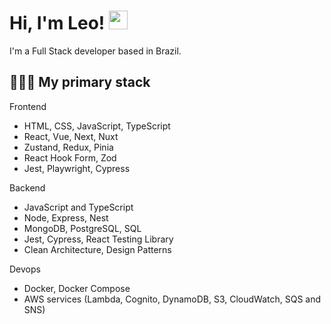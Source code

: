 # Hi, I'm Leo! <img src="https://raw.githubusercontent.com/MartinHeinz/MartinHeinz/master/wave.gif" width="30px"> 

I'm a Full Stack developer based in Brazil. 

## 👨🏻‍💻 My primary stack

Frontend
- HTML, CSS, JavaScript, TypeScript
- React, Vue, Next, Nuxt
- Zustand, Redux, Pinia
- React Hook Form, Zod
- Jest, Playwright, Cypress

Backend
- JavaScript and TypeScript
- Node, Express, Nest
- MongoDB, PostgreSQL, SQL
- Jest, Cypress, React Testing Library
- Clean Architecture, Design Patterns

Devops
- Docker, Docker Compose
- AWS services (Lambda, Cognito, DynamoDB, S3, CloudWatch, SQS and SNS)
